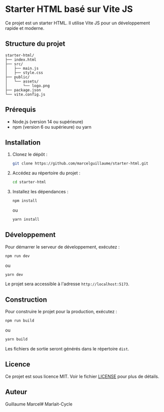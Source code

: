 # Starter HTML basé sur Vite JS

Ce projet est un starter HTML. Il utilise Vite JS pour un développement rapide et moderne.

## Structure du projet

```
starter-html/
├── index.html
├── src/
│   ├── main.js
│   ├── style.css
├── public/
│   └── assets/
│       └── logo.png
├── package.json
└── vite.config.js
```

## Prérequis

- Node.js (version 14 ou supérieure)
- npm (version 6 ou supérieure) ou yarn

## Installation

1. Clonez le dépôt :
    ```bash
    git clone https://github.com/marcelguillaume/starter-html.git
    ```
2. Accédez au répertoire du projet :
    ```bash
    cd starter-html
    ```
3. Installez les dépendances :
    ```bash
    npm install
    ```
    ou
    ```bash
    yarn install
    ```

## Développement

Pour démarrer le serveur de développement, exécutez :
```bash
npm run dev
```
ou
```bash
yarn dev
```
Le projet sera accessible à l'adresse `http://localhost:5173`.

## Construction

Pour construire le projet pour la production, exécutez :
```bash
npm run build
```
ou
```bash
yarn build
```
Les fichiers de sortie seront générés dans le répertoire `dist`.

## Licence

Ce projet est sous licence MIT. Voir le fichier [LICENSE](LICENSE) pour plus de détails.

## Auteur
Guillaume Marcel# Marlait-Cycle
